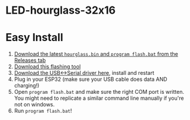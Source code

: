 # LED-hourglass-32x16
 
# Easy Install
1. [Download the latest ````hourglass.bin```` and ````program flash.bat```` from the Releases tab](https://github.com/IHOTT/LED-hourglass-32x16/releases)
2. [Download this flashing tool](https://github.com/espressif/esptool/releases)
3. [Download the USB<->Serial driver here](https://www.silabs.com/products/development-tools/software/usb-to-uart-bridge-vcp-drivers), install and restart
3. Plug in your ESP32 (make sure your USB cable does data AND charging!)
4. Open ````program flash.bat```` and make sure the right COM port is written. You might need to replicate a similar command line manually if you're not on windows.
5. Run ````program flash.bat````!
